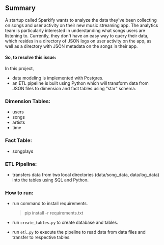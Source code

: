 ## Summary
 A startup called Sparkify wants to analyze the data they've been collecting on songs and user activity on their new
 music streaming app. The analytics team is particularly interested in understanding what songs users are listening to. 
 Currently, they don't have an easy way to query their data, which resides in a directory of JSON logs on user activity 
 on the app, as well as a directory with JSON metadata on the songs in their app.

#### So, to resolve this issue:
In this project, 
   - data modeling is implemented with Postgres.
   - an ETL pipeline is built using Python which will transform data from JSON files to dimension and fact tables using "star" schema.

### Dimension Tables:
   - users
   - songs
   - artists
   - time
   
### Fact Table:
   - songplays
   
### ETL Pipeline:
   - transfers data from two local directories (data/song_data, data/log_data) into the tables using SQL and Python.
   
### How to run:
   - run command to install requirements.
        > pip install -r requirements.txt
        
   - run ``create_tables.py`` to create database and tables.
   - run ``etl.py`` to execute the pipeline to read data from data files and transfer to respective tables.